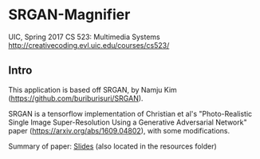 # SRGAN-Magnifier
UIC, Spring 2017
CS 523: Multimedia Systems
http://creativecoding.evl.uic.edu/courses/cs523/
## Intro
This application is based off SRGAN, by Namju Kim (https://github.com/buriburisuri/SRGAN).

SRGAN is a tensorflow implementation of Christian et al's "Photo-Realistic Single Image Super-Resolution Using a Generative Adversarial Network" paper (https://arxiv.org/abs/1609.04802), with some modifications.

Summary of paper: [Slides](resources/paper_Summary_Slides.pdf) (also located in the resources folder)

